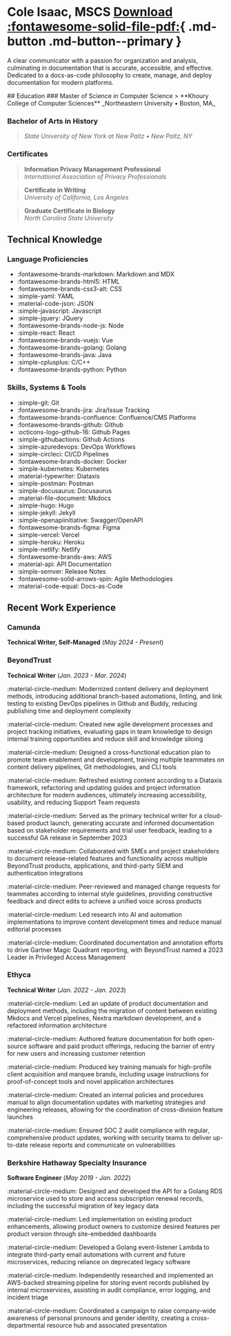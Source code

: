 # Cole Isaac, MSCS [Download :fontawesome-solid-file-pdf:](./assets/pdfs/garbo-cv.pdf){ .md-button .md-button--primary }

A clear communicator with a passion for organization and analysis, culminating in documentation that is accurate, accessible, and effective. Dedicated to a docs-as-code philosophy to create, manage, and deploy documentation for modern platforms.

<div id="resume" markdown>
## Education
### Master of Science in Computer Science
> **Khoury College of Computer Sciences**  
_Northeastern University • Boston, MA_

### Bachelor of Arts in History
> _State University of New York at New Paltz • New Paltz, NY_

### Certificates
> **Information Privacy Management Professional**  
_International Association of Privacy Professionals_

> **Certificate in Writing**  
_University of California, Los Angeles_

> **Graduate Certificate in Biology**  
_North Carolina State University_

## Technical Knowledge
### Language Proficiencies
- :fontawesome-brands-markdown: Markdown and MDX
- :fontawesome-brands-html5: HTML 
- :fontawesome-brands-css3-alt: CSS
- :simple-yaml: YAML
- :material-code-json: JSON
- :simple-javascript: Javascript
- :simple-jquery: JQuery
- :fontawesome-brands-node-js: Node
- :simple-react: React 
- :fontawesome-brands-vuejs: Vue
- :fontawesome-brands-golang: Golang
- :fontawesome-brands-java: Java
- :simple-cplusplus: C/C++ 
- :fontawesome-brands-python: Python

### Skills, Systems & Tools
- :simple-git: Git
- :fontawesome-brands-jira: Jira/Issue Tracking
- :fontawesome-brands-confluence: Confluence/CMS Platforms
- :fontawesome-brands-github: Github
- :octicons-logo-github-16: Github Pages
- :simple-githubactions: Github Actions
- :simple-azuredevops: DevOps Workflows
- :simple-circleci: CI/CD Pipelines
- :fontawesome-brands-docker: Docker
- :simple-kubernetes: Kubernetes 
- :material-typewriter: Diataxis
- :simple-postman: Postman
- :simple-docusaurus: Docusaurus
- :material-file-document: Mkdocs
- :simple-hugo: Hugo
- :simple-jekyll: Jekyll
- :simple-openapiinitiative: Swagger/OpenAPI
- :fontawesome-brands-figma: Figma
- :simple-vercel: Vercel
- :simple-heroku: Heroku
- :simple-netlify: Netlify
- :fontawesome-brands-aws: AWS
- :material-api: API Documentation
- :simple-semver: Release Notes
- :fontawesome-solid-arrows-spin: Agile Methodologies
- :material-code-equal: Docs-as-Code
	
## Recent Work Experience
### Camunda
<span class="bump"><strong>Technical Writer, Self-Managed</strong> (<em>May 2024 - Present</em>)</span>

### BeyondTrust
<span class="bump"><strong>Technical Writer</strong> (<em>Jan. 2023 - Mar. 2024</em>)</span>

<div class="indent" markdown>
:material-circle-medium: Modernized content delivery and deployment methods, introducing additional branch-based automations, linting, and link testing to existing DevOps pipelines in Github and Buddy, reducing publishing time and deployment complexity

:material-circle-medium: Created new agile development processes and project tracking initiatives, evaluating gaps in team knowledge to design internal training opportunities and reduce skill and knowledge siloing

:material-circle-medium: Designed a cross-functional education plan to promote team enablement and development, training multiple teammates on content delivery pipelines, Git methodologies, and CLI tools 

:material-circle-medium: Refreshed existing content according to a Diataxis framework, refactoring and updating guides and project information architecture for modern audiences, ultimately increasing accessibility, usability, and reducing Support Team requests

:material-circle-medium: Served as the primary technical writer for a cloud-based product launch, generating accurate and informed documentation based on stakeholder requirements and trial user feedback, leading to a successful GA release in September 2023 

:material-circle-medium: Collaborated with SMEs and project stakeholders to document release-related features and functionality across multiple BeyondTrust products, applications, and third-party SIEM and authentication integrations

:material-circle-medium: Peer-reviewed and managed change requests for teammates according to internal style guidelines, providing constructive feedback and direct edits to achieve a unified voice across products

:material-circle-medium: Led research into AI and automation implementations to improve content development times and reduce manual editorial processes

:material-circle-medium: Coordinated documentation and annotation efforts to drive Gartner Magic Quadrant reporting, with BeyondTrust named a 2023 Leader in Privileged Access Management
</div> 

### Ethyca
<span class="bump"><strong>Technical Writer</strong> (<em>Jan. 2022 - Jan. 2023</em>)</span>

<div class="indent" markdown>
:material-circle-medium: Led an update of product documentation and deployment methods, including the migration of content between existing Mkdocs and Vercel pipelines, Nextra markdown development, and a refactored information architecture

:material-circle-medium: Authored feature documentation for both open-source software and paid product offerings, reducing the barrier of entry for new users and increasing customer retention

:material-circle-medium: Produced key training manuals for high-profile client acquisition and marquee brands, including usage instructions for proof-of-concept tools and novel application architectures 

:material-circle-medium: Created an internal policies and procedures manual to align documentation updates with marketing strategies and engineering releases, allowing for the coordination of cross-division feature launches 

:material-circle-medium: Ensured SOC 2 audit compliance with regular, comprehensive product updates, working with security teams to deliver up-to-date release reports and communicate on vulnerabilities
</div>

### Berkshire Hathaway Specialty Insurance
<span class="bump"><strong>Software Engineer</strong> (<em>May 2019 - Jan. 2022</em>)</span>

<div class="indent" markdown>
:material-circle-medium: Designed and developed the API for a Golang RDS microservice used to store and access subscription renewal records, including the successful migration of key legacy data

:material-circle-medium: Led implementation on existing product enhancements, allowing product owners to customize desired features per product version through site-embedded dashboards

:material-circle-medium: Developed a Golang event-listener Lambda to integrate third-party email automations with current and future microservices, reducing reliance on deprecated legacy software

:material-circle-medium: Independently researched and implemented an AWS-backed streaming pipeline for storing event records published by internal microservices, assisting in audit compliance, error logging, and incident triage

:material-circle-medium: Coordinated a campaign to raise company-wide awareness of personal pronouns and gender identity, creating a cross-departmental resource hub and associated presentation
</div>
</div>
